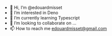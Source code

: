 - 👋 Hi, I’m @edouardmisset
- 👀 I’m interested in Deno
- 🌱 I’m currently learning Typescript
- 💞️ I’m looking to collaborate on ...
- 📫 How to reach me edouardmisset@gmail.com

<!---
edouardmisset/edouardmisset is a ✨ special ✨ repository because its `README.md` (this file) appears on your GitHub profile.
You can click the Preview link to take a look at your changes.
--->
